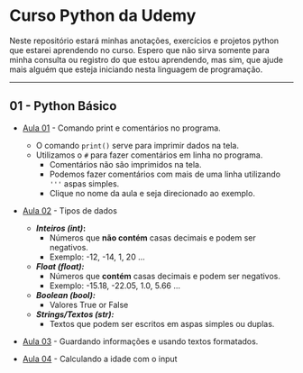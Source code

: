 # Curso Python da Udemy

Neste repositório estará minhas anotações, exercícios e projetos python que estarei aprendendo no curso.
Espero que não sirva somente para minha consulta ou registro do que estou aprendendo, mas sim, que ajude mais alguém que esteja iniciando nesta linguagem de programação.

---

## 01 - Python Básico

- [Aula 01](/01_Basico/aula01/main.py) - Comando print e comentários no programa.
  - O comando `print()` serve para imprimir dados na tela.
  - Utilizamos o `#` para fazer comentários em linha no programa.
    - Comentários não são imprimidos na tela.
    - Podemos fazer comentários com mais de uma linha utilizando `'''` aspas simples.
    - Clique no nome da aula e seja direcionado ao exemplo.

- [Aula 02](01_Basico/aula02/main.py) - Tipos de dados
  - **_Inteiros (int)_:**
    - Números que **não contém** casas decimais e podem ser negativos.
    - Exemplo: -12, -14, 1, 20  ...
  - **_Float (float):_**
    - Números que **contém** casas decimais e podem ser negativos.
    - Exemplo: -15.18, -22.05, 1.0, 5.66 ...
  - **_Boolean (bool):_**
    - Valores True or False
  - **_Strings/Textos (str):_**
    - Textos que podem ser escritos em aspas simples ou duplas.

- [Aula 03](03_Basico/aula03/main.py) - Guardando informações e usando textos formatados.
- [Aula 04](04_Basico/aula04/main.py) - Calculando a idade com o input
